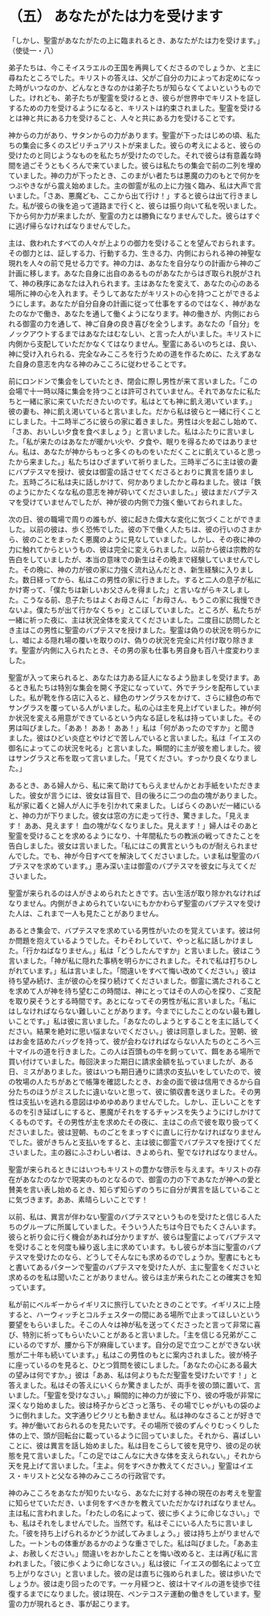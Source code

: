 # （五） あなたがたは力を受けます

「しかし、聖霊があなたがたの上に臨まれるとき、あなたがたは力を受けます。」（使徒一・八）

弟子たちは、今こそイスラエルの王国を再興してくださるのでしょうか、と主に尋ねたところでした。キリストの答えは、父がご自分の力によってお定めになった時がいつなのか、どんなときなのかは弟子たちが知らなくてよいというものでした。けれども、弟子たちが聖霊を受けるとき、彼らが世界中でキリストを証しするための力を受けるようになると、キリストは約束されました。聖霊を受けるとは神と共にある力を受けること、人々と共にある力を受けることです。

神からの力があり、サタンからの力があります。聖霊が下ったはじめの頃、私たちの集会に多くのスピリチュアリストが来ました。彼らの考えによると、彼らの受けたのと同じようなものを私たちが受けたのでした。それで彼らは有意義な時間を過ごそうともくろんで来ていました。彼らは私たちの集会で前の二列を埋めていました。神の力が下ったとき、このまがい者たちは悪魔の力のもとで何かをつぶやきながら震え始めました。主の御霊が私の上に力強く臨み、私は大声で言いました。「さあ、悪魔ども、ここから出て行け！」すると彼らは出て行きました。私が彼らの後を追って道路まで行くと、彼らは振り向いて私を呪いました。下から何か力が来ましたが、聖霊の力とは勝負になりませんでした。彼らはすぐに逃げ帰らなければなりませんでした。

主は、救われたすべての人々が上よりの御力を受けることを望んでおられます。その御力とは、証しする力、行動する力、生きる力、内側におられる神の神聖な現れを人々の前で見せる力です。神の力は、あなたを自分なりの計画から神のご計画に移します。あなた自身に出自のあるものがあなたからはぎ取られ脱がされて、神の秩序にあなたは入れられます。主はあなたを変えて、あなたの心のある場所に神の心を入れます。そうしてあなたがキリストの心を持つことができるようにします。あなたが自分自身の計画に従って仕事をするのではなく、神があなたのなかで働き、あなたを通して働くようになります。神の働きが、内側におられる御霊の力を通して、神ご自身の良き喜びを全うします。あなたの「自分」をノックアウトするまではあなたはむなしい、と言った人がいました。キリストに内側から支配していただかなくてはなりません。聖霊にあるいのちとは、良い、神に受け入れられる、完全なみこころを行うための道を作るために、たえずあなた自身の意志を内なる神のみこころに従わせることです。

前にロンドンで集会をしていたとき、閉会に際し男性が来て言いました。「この会場で十一時以降に集会を持つことは許可されていません。それであなたに私たちと一緒に家に来ていただきたいのです。私はとても神に飢え渇いています。」彼の妻も、神に飢え渇いていると言いました。だから私は彼らと一緒に行くことにしました。十二時半ごろに彼らの家に着きました。男性は火を起こし始めて、「さあ、おいしい夕食を食べましょう」と言いました。私はふたりに言いました。「私が来たのはあなたが暖かい火や、夕食や、眠りを得るためではありません。私は、あなたが神からもっと多くのものをいただくことに飢えていると思ったから来ました。」私たちはひざまずいて祈りました。三時半ごろに主は彼の妻にバプテスマを授け、彼女は御霊の話させてくださるとおりに異言を語りました。五時ごろに私は夫に話しかけて、何かありましたかと尋ねました。彼は「鉄のようにかたくなな私の意志を神が砕いてくださいました。」彼はまだバプテスマを受けていませんでしたが、神が彼の内側で力強く働いておられました。

次の日、彼の職場で周りの誰もが、彼に起きた偉大な変化に気づくことができました。以前の彼は、歩く恐怖でした。彼の下で働く人たちは、彼の行いのさまから、彼のことをまったく悪魔のように見なしていました。しかし、その夜に神の力に触れてからというもの、彼は完全に変えられました。以前から彼は宗教的な告白をしていましたが、本当の意味での新生はその晩まで経験していませんでした。その晩に、神の力が彼の家に力強く流れ込んだとき、新生経験に入りました。数日経ってから、私はこの男性の家に行きました。すると二人の息子が私にかけ寄って、「僕たちは新しいお父さんを得ました」と言いながらキスしました。こうなる前、息子たちはよくお母さんに「お母さん、もうこの家に我慢できないよ。僕たちが出て行かなくちゃ」とこぼしていました。ところが、私たちが一緒に祈った夜に、主は状況全体を変えてくださいました。二度目に訪問したとき主はこの男性に聖霊のバプテスマを授けました。聖霊は偽りの状況を明らかにし、嘘による隠れ場の覆いを取りのけ、偽りの状況を完全に片付け取り除きます。聖霊が内側に入られたとき、その男の家も仕事も男自身も百八十度変わりました。

聖霊が入って来られると、あなたは力ある証人になるよう励ましを受けます。あるとき私たちは特別な集会を開く予定になっていて、外でチラシを配布していました。私が靴を作る店に入ると、緑色のサングラスをかけて、さらに緑色の布でサングラスを覆っている人がいました。私の心は主を見上げていました。神が何か状況を変える用意ができているという内なる証しを私は持っていました。その男は叫びました。「ああ！ ああ！ ああ！」私は「何があったのですか」と聞きました。彼はひどい炎症とやけどで苦しんでいると言いました。私は「イエスの御名によってこの状況を叱る」と言いました。瞬間的に主が彼を癒しました。彼はサングラスと布を取って言いました。「見てください。すっかり良くなりました。」

あるとき、ある婦人から、私に来て助けてもらえませんかとお手紙をいただきました。彼女が言うには、彼女は盲目で、目の後ろに二つの血の塊がありました。私が家に着くと婦人が人に手を引かれて来ました。しばらくのあいだ一緒にいると、神の力が下りました。彼女は窓の方に走って行き、驚きました。「見えます！ ああ、見えます！ 血の塊がなくなりました。見えます！」婦人はそのあと聖霊を受けることを求めるようになり、十年間私たちの教派の戦ってきたことを告白しました。彼女は言いました。「私にはこの異言というものが耐えられませんでした。でも、神が今日すべてを解決してくださいました。いま私は聖霊のバプテスマを求めています。」恵み深い主は御霊のバプテスマを彼女に与えてくださいました。

聖霊が来られるのは人がきよめられたときです。古い生活が取り除かれなければなりません。内側がきよめられていないにもかかわらず聖霊のバプテスマを受けた人は、これまで一人も見たことがありません。

あるとき集会で、バプテスマを求めている男性がいたのを覚えています。彼は何か問題を抱えているようでした。そわそわしていて、やっと私に話しかけました。「行かねばなりません。」私は「どうしたんですか」と言いました。彼はこう言いました。「神が私に隠れた事柄を明らかにされました。それで私は打ちひしがれています。」私は言いました。「間違いをすべて悔い改めてください。」彼は待ち望み続け、主が彼の心を探り続けてくださいました。御霊に満たされることを求めて人が神を待ち望むこの時間は、神にとってはその人の心を探り、ご支配を取り戻そうとする時間です。あとになってその男性が私に言いました。「私にはしなければならない難しいことがあります。今までにしたことのない最も難しいことです。」私は彼に言いました。「あなたのしようとすることを主に話してください。結果を絶対に思い悩まないでください。」彼は同意しました。翌朝、彼はお金を詰めたバッグを持って、彼が会わなければならない人たちのところへ三十マイルの道を行きました。この人は百頭もの牛を飼っていて、餌をある場所で買い付けていました。毎回決まった期日に請求金額を払っていましたが、ある日、ミスがありました。彼はいつも期日通りに請求の支払いをしていたので、彼の牧場の人たちがあとで帳簿を確認したとき、お金の面で彼は信用できるから自分たちのほうがミスしたに違いないと思って、彼に領収書を送りました。その男性は支払いを逃れる意図はゆめゆめありませんでした。しかし、正しいことをするのを引き延ばしにすると、悪魔がそれをするチャンスを失うようにけしかけてくるものです。その男性が主を求めたその夜に、主はこの点で彼を取り扱ってくださいました。彼は翌朝、ものごとをまっすぐに直しに行かなければなりませんでした。彼がきちんと支払いをすると、主は彼に御霊でバプテスマを授けてくださいました。主の器にふさわしい者は、きよめられ、聖でなければなりません。

聖霊が来られるときにはいつもキリストの豊かな啓示を与えます。キリストの存在があなたのなかで現実のものとなるので、御霊の力の下であなたが神への愛と賛美を言い表し始めるとき、知らず知らずのうちに自分が異言を話していることに気づきます。ああ、素晴らしいことです！

以前、私は、異言が伴わない聖霊のバプテスマというものを受けたと信じる人たちのグループに所属していました。そういう人たちは今日でもたくさんいます。彼らと祈り会に行く機会があれば分かりますが、彼らは聖霊によってバプテスマを受けることを何度も繰り返し主に求めています。もし彼らが本当に聖霊のバプテスマを受けたのなら、どうしてそんなにも求めるのでしょうか。聖書にもともと書いてあるパターンで聖霊のバプテスマを受けた人が、主に聖霊をくださいと求めるのを私は聞いたことがありません。彼らは主が来られたことの確実さを知っています。

私が前にベルギーからイギリスに旅行していたときのことです。イギリスに上陸すると、ハーウィッチとコルチェスターの間にある場所で止まってほしいという要望をもらいました。そこの人々は神が私を送ってくださったと言って非常に喜び、特別に祈ってもらいたいことがあると言いました。「主を信じる兄弟がここにいるのですが、腰から下が麻痺しています。自分の足で立つことができない状態が二十年も続いています。」私はこの男性のもとに案内されました。彼が椅子に座っているのを見ると、ひとつ質問を彼にしました。「あなたの心にある最大の望みは何ですか。」彼は「ああ、私は何よりもただ聖霊を受けたいです！」と答えました。私はその答えにいくらか驚きましたが、両手を彼の頭に置いて、言いました。「聖霊を受けなさい。」瞬間的に神の力が彼に下り、彼の呼吸が非常に深くなり始めました。彼は椅子からどさっと落ち、その場でじゃがいもの袋のように倒れました。文字通りピクリとも動きません。私は神のなさることが好きです。神が働いておられるのを見たいです。その場所で彼のずんぐりむっくりした体の上で、頭が回転台に載っているように回っていました。それから、喜ばしいことに、彼は異言を話し始めました。私は目をこらして彼を見守り、彼の足の状態を見て言いました。「この足ではこんなに大きな体を支えられない。」それから天を見上げて言いました。「主よ。何をすべきか教えてください。」聖霊はイエス・キリストと父なる神のみこころの行政官です。

神のみこころをあなたが知りたいなら、あなたに対する神の現在のお考えを聖霊に知らせていただき、いま何をすべきかを教えていただかなければなりません。主は私に言われました。「わたしの名によって、彼に歩くように命じなさい。」でも、私はそれをしませんでした。当然です。私はそこにいる人たちに言いました。「彼を持ち上げられるかどうか試してみましょう。」彼は持ち上がりませんでした。一トンもの体重があるかのような重さでした。私は叫びました。「ああ主よ、お赦しください。」間違いをおかしたことを悔い改めると、主は再び私に言われました。「彼に歩くように命じなさい。」私は彼に「イエスの御名によって立ち上がりなさい」と言いました。彼の足は直ちに強められました。彼は歩いたでしょうか。彼は走り回ったのです。一ヶ月経つと、彼は十マイルの道を徒歩で往復するまでになりました。彼は現在、ペンテコステ運動の働きをしています。聖霊の力が現れるとき、事が起こります。
